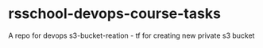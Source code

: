 # rsschool-devops-course-tasks

A repo for devops 
s3-bucket-reation - tf for creating new private s3 bucket
